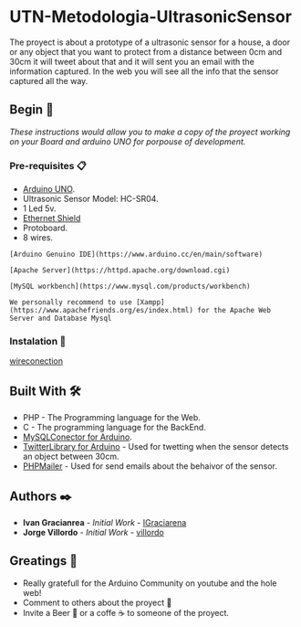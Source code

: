 # UTN-Metodologia-UltrasonicSensor
The proyect is about a prototype of a ultrasonic sensor for a house, a door or any object that you want to protect from a distance between 0cm and 30cm
it will tweet about that and it will sent you an email with the information captured.
In the web you will see all the info that the sensor captured all the way.

## Begin 🚀
_These instructions would allow you to make a copy of the proyect working on your Board and arduino UNO for porpouse of development._
### Pre-requisites 📋
* [Arduino UNO](https://www.arduino.cc/en/Reference/Board).
* Ultrasonic Sensor Model: HC-SR04.
* 1 Led 5v.
* [Ethernet Shield](https://www.arduino.cc/en/Main/ArduinoEthernetShieldV1)
* Protoboard.
* 8 wires.        
```
[Arduino Genuino IDE](https://www.arduino.cc/en/main/software)
```
```
[Apache Server](https://httpd.apache.org/download.cgi)
```
```
[MySQL workbench](https://www.mysql.com/products/workbench)
```
```
We personally recommend to use [Xampp](https://www.apachefriends.org/es/index.html) for the Apache Web Server and Database Mysql
```
### Instalation 🔧
[wireconection](https://www.github.com/IGraciarena/UTN-Metodologia-SensorUltrasonico/proyecto/data/)
## Built With 🛠️
* PHP - The Programming language for the Web.
* C - The programming language for the BackEnd.
* [MySQLConector for Arduino](https://www.arduinolibraries.info/libraries/my-sql-connector-arduino).
* [TwitterLibrary for Arduino](https://arduino-tweet.appspot.com/) - Used for twetting when the sensor detects an object between 30cm. 
* [PHPMailer](https://github.com/PHPMailer/PHPMailer) - Used for send emails about the behaivor of the sensor.

## Authors ✒️
* **Ivan Gracianrea** - *Initial Work* - [IGraciarena](https://github.com/IGraciarena)
* **Jorge Villordo** - *Initial Work* - [villordo](https://github.com/villordo)

## Greatings 🎁
* Really gratefull for the Arduino Community on youtube and the hole web!
* Comment to others about the proyect 📢
* Invite a Beer 🍺 or a coffe ☕ to someone of the proyect. 


